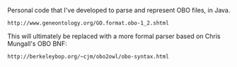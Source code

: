 Personal code that I've developed to parse and represent OBO files, in Java.

    http://www.geneontology.org/GO.format.obo-1_2.shtml

This will ultimately be replaced with a more formal parser based on Chris Mungall's OBO BNF: 

    http://berkeleybop.org/~cjm/obo2owl/obo-syntax.html
